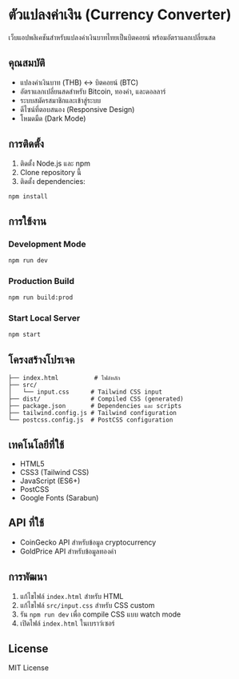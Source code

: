 # ตัวแปลงค่าเงิน (Currency Converter)

เว็บแอปพลิเคชันสำหรับแปลงค่าเงินบาทไทยเป็นบิตคอยน์ พร้อมอัตราแลกเปลี่ยนสด

## คุณสมบัติ

- แปลงค่าเงินบาท (THB) ↔ บิตคอยน์ (BTC)
- อัตราแลกเปลี่ยนสดสำหรับ Bitcoin, ทองคำ, และดอลลาร์
- ระบบสมัครสมาชิกและเข้าสู่ระบบ
- ดีไซน์ที่ตอบสนอง (Responsive Design)
- โหมดมืด (Dark Mode)

## การติดตั้ง

1. ติดตั้ง Node.js และ npm
2. Clone repository นี้
3. ติดตั้ง dependencies:

```bash
npm install
```

## การใช้งาน

### Development Mode
```bash
npm run dev
```

### Production Build
```bash
npm run build:prod
```

### Start Local Server
```bash
npm start
```

## โครงสร้างโปรเจค

```
├── index.html          # ไฟล์หลัก
├── src/
│   └── input.css      # Tailwind CSS input
├── dist/              # Compiled CSS (generated)
├── package.json       # Dependencies และ scripts
├── tailwind.config.js # Tailwind configuration
└── postcss.config.js  # PostCSS configuration
```

## เทคโนโลยีที่ใช้

- HTML5
- CSS3 (Tailwind CSS)
- JavaScript (ES6+)
- PostCSS
- Google Fonts (Sarabun)

## API ที่ใช้

- CoinGecko API สำหรับข้อมูล cryptocurrency
- GoldPrice API สำหรับข้อมูลทองคำ

## การพัฒนา

1. แก้ไขไฟล์ `index.html` สำหรับ HTML
2. แก้ไขไฟล์ `src/input.css` สำหรับ CSS custom
3. รัน `npm run dev` เพื่อ compile CSS แบบ watch mode
4. เปิดไฟล์ `index.html` ในเบราว์เซอร์

## License

MIT License 